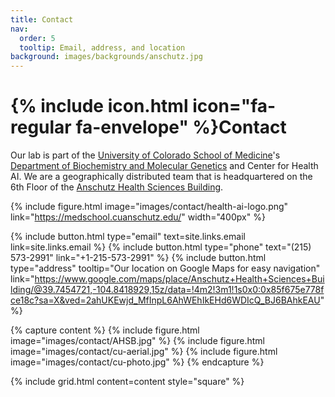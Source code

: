 ```yaml
---
title: Contact
nav:
  order: 5
  tooltip: Email, address, and location
background: images/backgrounds/anschutz.jpg
---
```


# {% include icon.html icon="fa-regular fa-envelope" %}Contact

Our lab is part of the [University of Colorado School of Medicine](https://medschool.cuanschutz.edu/)'s [Department of Biochemistry and Molecular Genetics](https://medschool.cuanschutz.edu/biochemistry) and Center for Health AI.
We are a geographically distributed team that is headquartered on the 6th Floor of the [Anschutz Health Sciences Building](https://www.ucdenver.edu/about/departments/FacilitiesManagement/FacilitiesProjects/ActiveProjects/Pages/AnschutzHealthSciencesBldg.aspx).

{%
  include figure.html
  image="images/contact/health-ai-logo.png"
  link="https://medschool.cuanschutz.edu/"
  width="400px"
%}

{%
  include button.html
  type="email"
  text=site.links.email
  link=site.links.email
%}
{%
  include button.html
  type="phone"
  text="(215) 573-2991"
  link="+1-215-573-2991"
%}
{%
  include button.html
  type="address"
  tooltip="Our location on Google Maps for easy navigation"
  link="https://www.google.com/maps/place/Anschutz+Health+Sciences+Building/@39.7454721,-104.8418929,15z/data=!4m2!3m1!1s0x0:0x85f675e778fce18c?sa=X&ved=2ahUKEwjd_MfInpL6AhWEhIkEHd6WDIcQ_BJ6BAhkEAU"
%}

{% capture content %}
{% include figure.html image="images/contact/AHSB.jpg" %}
{% include figure.html image="images/contact/cu-aerial.jpg" %}
{% include figure.html image="images/contact/cu-photo.jpg" %}
{% endcapture %}

{%
  include grid.html
  content=content
  style="square"
%}
